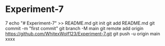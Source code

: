 # Experiment-7
7
echo "# Experiment-7" >> README.md
git init
git add README.md
git commit -m "first commit"
git branch -M main
git remote add origin https://github.com/WhitexWolf123/Experiment-7.git
git push -u origin main
xxxx

